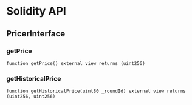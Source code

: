 # Solidity API

## PricerInterface

### getPrice

```solidity
function getPrice() external view returns (uint256)
```

### getHistoricalPrice

```solidity
function getHistoricalPrice(uint80 _roundId) external view returns (uint256, uint256)
```

